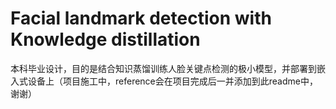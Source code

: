 # Facial landmark detection with Knowledge distillation
本科毕业设计，目的是结合知识蒸馏训练人脸关键点检测的极小模型，并部署到嵌入式设备上（项目施工中，reference会在项目完成后一并添加到此readme中，谢谢）
